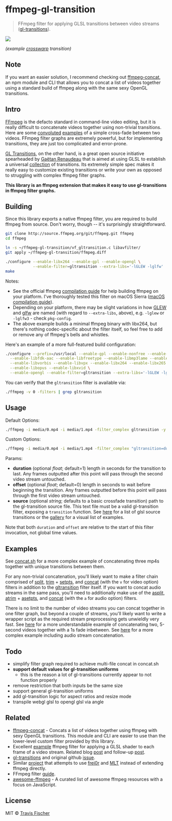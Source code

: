 # ffmpeg-gl-transition

> FFmpeg filter for applying GLSL transitions between video streams ([gl-transitions](https://gl-transitions.com/)).

![](https://raw.githubusercontent.com/transitive-bullshit/ffmpeg-gl-transition/master/media/crosswarp.gif)

*(example [crosswarp](https://gl-transitions.com/editor/crosswarp) transition)*

## Note

If you want an easier solution, I recommend checking out [ffmpeg-concat](https://github.com/transitive-bullshit/ffmpeg-concat), an npm module and CLI that allows you to concat a list of videos together using a standard build of ffmpeg along with the same sexy OpenGL transitions.

## Intro

[FFmpeg](http://ffmpeg.org/) is the defacto standard in command-line video editing, but it is really difficult to concatenate videos together using non-trivial transitions. Here are some [convoluted](https://superuser.com/questions/778762/crossfade-between-2-videos-using-ffmpeg) [examples](https://video.stackexchange.com/questions/17502/concate-two-video-file-with-fade-effect-with-ffmpeg-in-linux) of a simple cross-fade between two videos. FFmpeg filter graphs are extremely powerful, but for implementing transitions, they are just too complicated and error-prone.

[GL Transitions](https://gl-transitions.com/), on the other hand, is a great open source initiative spearheaded by [Gaëtan Renaudeau](https://github.com/gre) that is aimed at using GLSL to establish a universal [collection](https://gl-transitions.com/gallery) of transitions. Its extremely simple spec makes it really easy to customize existing transitions or write your own as opposed to struggling with complex ffmpeg filter graphs.

**This library is an ffmpeg extension that makes it easy to use gl-transitions in ffmpeg filter graphs.**

## Building

Since this library exports a native ffmpeg filter, you are required to build ffmpeg from source. Don't worry, though -- it's surprisingly straightforward.

```bash
git clone http://source.ffmpeg.org/git/ffmpeg.git ffmpeg
cd ffmpeg

ln -s ~/ffmpeg-gl-transition/vf_gltransition.c libavfilter/
git apply ~/ffmpeg-gl-transition/ffmpeg.diff

./configure --enable-libx264 --enable-gpl --enable-opengl \
            --enable-filter=gltransition --extra-libs='-lGLEW -lglfw'
make
```

Notes:
- See the official ffmpeg [compilation guide](https://trac.ffmpeg.org/wiki/CompilationGuide) for help building ffmpeg on your platform. I've thoroughly tested this filter on macOS Sierra ([macOS compilation guide](https://trac.ffmpeg.org/wiki/CompilationGuide/macOS)).
- Depending on your platform, there may be slight variations in how [GLEW](http://glew.sourceforge.net/) and [glfw](http://www.glfw.org/) are named (with regard to `--extra-libs`, above), e.g. `-lglew` or `-lglfw3` - check `pkg-config`.
- The above example builds a minimal ffmpeg binary with libx264, but there's nothing codec-specific about the filter itself, so feel free to add or remove any of ffmpeg's bells and whistles.

Here's an example of a more full-featured build configuration:

```bash
./configure --prefix=/usr/local --enable-gpl --enable-nonfree --enable-libass \
  --enable-libfdk-aac --enable-libfreetype --enable-libmp3lame --enable-libtheora \
  --enable-libvorbis --enable-libvpx --enable-libx264 --enable-libx265 \
  --enable-libopus --enable-libxvid \
  --enable-opengl --enable-filter=gltransition --extra-libs='-lGLEW -lglfw'
```

You can verify that the `gltransition` filter is available via:

```bash
./ffmpeg -v 0 -filters | grep gltransition
```

## Usage

Default Options:
```bash
./ffmpeg -i media/0.mp4 -i media/1.mp4 -filter_complex gltransition -y out.mp4
```

Custom Options:
```bash
./ffmpeg -i media/0.mp4 -i media/1.mp4 -filter_complex "gltransition=duration=4:offset=1.5:source=crosswarp.glsl" -y out.mp4
```

Params:
- **duration** (optional *float*; default=1) length in seconds for the transition to last. Any frames outputted after this point will pass through the second video stream untouched.
- **offset** (optional *float*; default=0) length in seconds to wait before beginning the transition. Any frames outputted before this point will pass through the first video stream untouched.
- **source** (optional *string*; defaults to a basic crossfade transition) path to the gl-transition source file. This text file must be a valid gl-transition filter, exposing a `transition` function. See [here](https://github.com/gl-transitions/gl-transitions/tree/master/transitions) for a list of glsl source transitions or the [gallery](https://gl-transitions.com/gallery) for a visual list of examples.

Note that both `duration` and `offset` are relative to the start of this filter invocation, not global time values.

## Examples

See [concat.sh](https://github.com/transitive-bullshit/ffmpeg-gl-transition/blob/master/concat.sh) for a more complex example of concatenating three mp4s together with unique transitions between them.

For any non-trivial concatenation, you'll likely want to make a filter chain comprised of [split](https://ffmpeg.org/ffmpeg-filters.html#split_002c-asplit), [trim](https://ffmpeg.org/ffmpeg-filters.html#trim) + [setpts](https://ffmpeg.org/ffmpeg-filters.html#setpts_002c-asetpts), and [concat](https://ffmpeg.org/ffmpeg-filters.html#concat) (with the `v` for video option) filters in addition to the [gltransition](https://github.com/transitive-bullshit/ffmpeg-gl-transition) filter itself. If you want to concat audio streams in the same pass, you'll need to additionally make use of the [asplit](https://ffmpeg.org/ffmpeg-filters.html#split_002c-asplit), [atrim](https://ffmpeg.org/ffmpeg-filters.html#atrim) + [asetpts](https://ffmpeg.org/ffmpeg-filters.html#setpts_002c-asetpts), and [concat](https://ffmpeg.org/ffmpeg-filters.html#concat) (with the `a` for audio option) filters.

There is no limit to the number of video streams you can concat together in one filter graph, but beyond a couple of streams, you'll likely want to write a wrapper script as the required stream preprocessing gets unwieldly very fast.  See [here](https://github.com/transitive-bullshit/ffmpeg-gl-transition/issues/2#issuecomment-352163624) for a more understandable example of concatenating two, 5-second videos together with a 1s fade inbetween. See [here](https://github.com/transitive-bullshit/ffmpeg-gl-transition/issues/4#issue-284723457) for a more complex example including audio stream concatenation.

## Todo

- simplify filter graph required to achieve multi-file concat in concat.sh
- **support default values for gl-transition uniforms**
  - this is the reason a lot of gl-transitions currently appear to not function properly
- remove restriction that both inputs be the same size
- support general gl-transition uniforms
- add gl-transition logic for aspect ratios and resize mode
- transpile webgl glsl to opengl glsl via angle

## Related

- [ffmpeg-concat](https://github.com/transitive-bullshit/ffmpeg-concat) - Concats a list of videos together using ffmpeg with sexy OpenGL transitions. This module and CLI are easier to use than the lower-level custom filter provided by this library.
- Excellent [example](https://github.com/nervous-systems/ffmpeg-opengl) ffmpeg filter for applying a GLSL shader to each frame of a video stream. Related blog [post](https://nervous.io/ffmpeg/opengl/2017/01/31/ffmpeg-opengl/) and follow-up [post](https://nervous.io/ffmpeg/opengl/2017/05/15/ffmpeg-pbo-yuv/).
- [gl-transitions](https://gl-transitions.com/) and original github [issue](https://github.com/gre/transitions.glsl.io/issues/56).
- Similar [project](https://github.com/rectalogic/shad0r) that attempts to use [frei0r](https://www.dyne.org/software/frei0r/) and [MLT](https://www.mltframework.org/) instead of extending ffmpeg directly.
- FFmpeg filter [guide](https://raw.githubusercontent.com/FFmpeg/FFmpeg/master/doc/writing_filters.txt).
- [awesome-ffmpeg](https://github.com/transitive-bullshit/awesome-ffmpeg) - A curated list of awesome ffmpeg resources with a focus on JavaScript.

## License

MIT © [Travis Fischer](https://github.com/transitive-bullshit)
